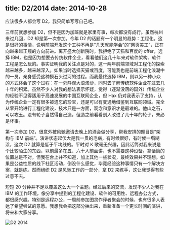 title: D2/2014
date: 2014-10-28
---
应该很多人都会写 D2，我只简单写写自己吧。

三年前就想参加 D2，但不是因为加班就是家里有事，每次都没有成行。虽然杭州来过几回，D2 却是第一次参加。今年 D2 的话题有一个明显的趋势：工程化。这是很好的事情，说明前端开发这个工种不再是“几天就能学会”的“网页美工”，正在向越来越正规的方向前进。离开盛大创新院时，我拒绝了天猫和百度的 offer，选择 IBM，也是因为想要去传统软件企业，看看他们这几十年来对软件架构、软件工程是怎么玩的。事实证明我的关注点是对的，这一两年前端领域对工程化的探索越来越多，越来越深入。如果当时选择天猫或百度，可能我也是前端工程化浪潮中的一员，亲身感受这种摸石头过河的过程。而我最终选择 IBM，则以另一种小众的方式体会了这个过程：在一旁静观大浪淘沙，同时去了解传统软件企业在过去几十年的积累。虽然不少人对我的想法表示怀疑，觉得（逐渐没落的国外）传统企业的经验不见得适用于高速发展的中国互联网企业，但 Hax 仍对我表示了支持，认为传统企业一定有很多被遗忘的珍宝，还是可以有变通地借鉴到互联网领域。完全从零开始进行工程化建设，技术只是一方面，观念和意识才是最难的。他山之石，可以攻玉。没有轮子当然得自己造，但造之前看看别人改进了几十年的轮子，未必是坏事。<!-- more -->

第一次参加 D2，很意外被风驰邀请去晚上的酒会做分享，帮我安排的题目是“架构与 IBM 前端”。演讲状态起伏大是我一贯的毛病，有时候很好，有时候一塌糊涂，这次 D2 就算是低于平均线的。平时对 K 歌毫无兴趣，因此话筒对我来说是个比较陌生的东西，以前最多在五、六十人前面讲，也不需要这种设备。拿话筒的位置总是不对，但我在台上并不知道，加上其他一些状况，最终效果并不理想。如果是公益性质的线下社区活动，倒没什么感觉，毕竟经验这种事情只有一个解决方案，就是练。然而组织 D2 是风驰工作的一部分，拿 D2 来练手，这让我觉得有些过意不去。

短短 20 分钟并不足以覆盖这么大一个主题。经过后来的交流，发现不少人对我在 IBM 的工作环境，像分享中提到的工程化建设、软件的可用性、远程办公方式，都很感兴趣。特别是远程办公，一周前参加图灵作译者聚会的时候，也有很多人表达了希望尝试的意愿。我想我会把这部分抽出来，重新准备一个更长时间的演讲，将来和大家分享。

![D2 2014](/assets/images/2014/10/d2.jpg)